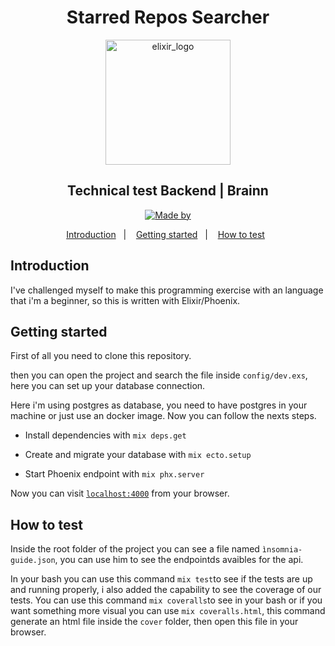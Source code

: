 <h1 align="center">Starred Repos Searcher </h1>

<p align="center">
<img alt="elixir_logo" src="https://logosmarcas.net/wp-content/uploads/2020/12/GitHub-Logo.png" width="200"/>
</p>

<h2 align="center">
 Technical test Backend | Brainn
</h2>

<p align="center">
  <a href="https://www.linkedin.com/in/amor%C3%A9sio-de-souza-429ba314b/">
    <img alt="Made by" src="https://img.shields.io/badge/%20by-Amor%C3%A9sio%20de%20Souza-purple">
  </a>
</p>

<p align="center">
  <a href="#introduction">Introduction</a>&nbsp;&nbsp;&nbsp;|&nbsp;&nbsp;&nbsp;
  <a href="#getting-started">Getting started</a>&nbsp;&nbsp;&nbsp;|&nbsp;&nbsp;&nbsp;
  <a href="#how-to-test">How to test</a>&nbsp;&nbsp;
</p>

## Introduction

I've challenged myself to make this programming exercise with an language that i'm a beginner, so this is written with Elixir/Phoenix.

## Getting started

First of all you need to clone this repository.

then you can open the project and search the file inside `config/dev.exs`, here you can set up your database connection.

Here i'm using postgres as database, you need to have postgres in your machine or just use an docker image. Now you can follow the nexts steps.

- Install dependencies with `mix deps.get`
- Create and migrate your database with `mix ecto.setup`

- Start Phoenix endpoint with `mix phx.server`

Now you can visit [`localhost:4000`](http://localhost:4000) from your browser.

## How to test

Inside the root folder of the project you can see a file named `ìnsomnia-guide.json`, you can use him to see the endpointds avaibles for the api.

In your bash you can use this command `mix test`to see if the tests are up and running properly, i also added the capability to see the coverage of our tests.
You can use this command `mix coveralls`to see in your bash or if you want something more visual you can use `mix coveralls.html`, this command generate an html file inside the `cover` folder, then open this file in your browser.
